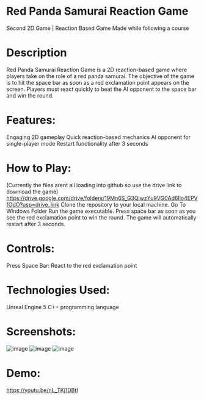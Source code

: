# Red Panda Samurai Reaction Game
Second 2D Game | Reaction Based Game 
Made while following a course

# Description
Red Panda Samurai Reaction Game is a 2D reaction-based game where players take on the role of a red panda samurai. The objective of the game is to hit the space bar as soon as a red exclamation point appears on the screen. Players must react quickly to beat the AI opponent to the space bar and win the round.

# Features:
Engaging 2D gameplay
Quick reaction-based mechanics
AI opponent for single-player mode
Restart functionality after 3 seconds

# How to Play:
(Currently the files arent all loading into github so use the drive link to download the game)
https://drive.google.com/drive/folders/19Mn6S_G3QiwzYu9VG0Ad6Ilo4EPVfOdO?usp=drive_link
Clone the repository to your local machine.
Go To Windows Folder
Run the game executable.
Press space bar as soon as you see the red exclamation point to win the round.
The game will automatically restart after 3 seconds.

# Controls:
Press Space Bar: React to the red exclamation point

# Technologies Used:
Unreal Engine 5
C++ programming language

# Screenshots:
![image](https://github.com/simess101/QuickDraw/assets/89533702/5b3551cd-c3f7-46d7-bf6a-69d843420b91)
![image](https://github.com/simess101/QuickDraw/assets/89533702/983fa41d-09bc-4b7b-b821-1c96eeb1172a)
![image](https://github.com/simess101/QuickDraw/assets/89533702/1242de3c-109c-40aa-9540-05fff5aec44a)



# Demo:
https://youtu.be/nL_TKj1DBtI
